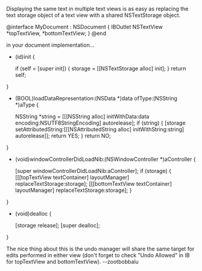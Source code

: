 

Displaying the same text in multiple text views is as easy as replacing the text storage object of a text view with a shared     NSTextStorage object.

    
@interface MyDocument : NSDocument {
    IBOutlet NSTextView *topTextView, *bottomTextView;
}
@end


in your document implementation...

    
- (id)init {

    if (self = [super init]) {
        storage = [[NSTextStorage alloc] init];
    }
    return self;

}

- (BOOL)loadDataRepresentation:(NSData *)data ofType:(NSString *)aType {

    NSString *string = [[[NSString alloc] initWithData:data encoding:NSUTF8StringEncoding] autorelease];
    if (string) {
        [storage setAttributedString:[[[NSAttributedString alloc] initWithString:string] autorelease]];
        return YES;
    }
    return NO;

}

- (void)windowControllerDidLoadNib:(NSWindowController *)aController {

    [super windowControllerDidLoadNib:aController];
    if (storage) {
        [[[topTextView textContainer] layoutManager] replaceTextStorage:storage];
        [[[bottomTextView textContainer] layoutManager] replaceTextStorage:storage];
    }

}

- (void)dealloc {

    [storage release];
    [super dealloc];

}


The nice thing about this is the undo manager will share the same target for edits performed in either view (don't forget to check "Undo Allowed" in IB for     topTextView and     bottomTextView). --zootbobbalu
